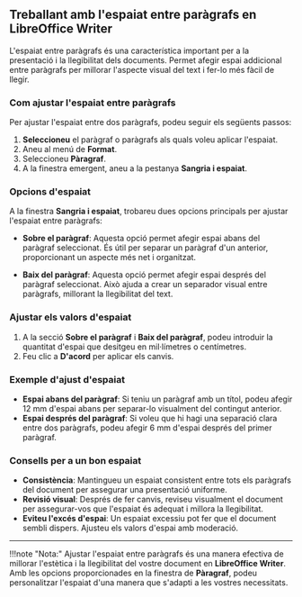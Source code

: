 ## Treballant amb l'espaiat entre paràgrafs en LibreOffice Writer

L'espaiat entre paràgrafs és una característica important per a la presentació i la llegibilitat dels documents. Permet afegir espai addicional entre paràgrafs per millorar l'aspecte visual del text i fer-lo més fàcil de llegir.

### Com ajustar l'espaiat entre paràgrafs

Per ajustar l'espaiat entre dos paràgrafs, podeu seguir els següents passos:

1. **Seleccioneu** el paràgraf o paràgrafs als quals voleu aplicar l'espaiat.
2. Aneu al menú de **Format**.
3. Seleccioneu **Pàragraf**.
4. A la finestra emergent, aneu a la pestanya **Sangria i espaiat**.

### Opcions d'espaiat

A la finestra **Sangria i espaiat**, trobareu dues opcions principals per ajustar l'espaiat entre paràgrafs:

- **Sobre el paràgraf**: Aquesta opció permet afegir espai abans del paràgraf seleccionat. És útil per separar un paràgraf d'un anterior, proporcionant un aspecte més net i organitzat.

- **Baix del paràgraf**: Aquesta opció permet afegir espai després del paràgraf seleccionat. Això ajuda a crear un separador visual entre paràgrafs, millorant la llegibilitat del text.

### Ajustar els valors d'espaiat

1. A la secció **Sobre el paràgraf** i **Baix del paràgraf**, podeu introduir la quantitat d'espai que desitgeu en mil·límetres o centímetres.
2. Feu clic a **D'acord** per aplicar els canvis.

### Exemple d'ajust d'espaiat

- **Espai abans del paràgraf**: Si teniu un paràgraf amb un títol, podeu afegir 12 mm d'espai abans per separar-lo visualment del contingut anterior.
- **Espai després del paràgraf**: Si voleu que hi hagi una separació clara entre dos paràgrafs, podeu afegir 6 mm d'espai després del primer paràgraf.

### Consells per a un bon espaiat

- **Consistència**: Mantingueu un espaiat consistent entre tots els paràgrafs del document per assegurar una presentació uniforme.
- **Revisió visual**: Després de fer canvis, reviseu visualment el document per assegurar-vos que l'espaiat és adequat i millora la llegibilitat.
- **Eviteu l'excés d'espai**: Un espaiat excessiu pot fer que el document sembli dispers. Ajusteu els valors d'espai amb moderació.

---
!!!note "Nota:" 
    Ajustar l'espaiat entre paràgrafs és una manera efectiva de millorar l'estètica i la llegibilitat del vostre document en **LibreOffice Writer**. Amb les opcions proporcionades en la finestra de **Pàragraf**, podeu personalitzar l'espaiat d'una manera que s'adapti a les vostres necessitats.
